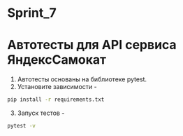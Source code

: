 # Sprint_7
# Автотесты для API сервиса ЯндексСамокат
1. Автотесты основаны на библиотеке pytest.
2. Установите зависимости - 
```sh
pip install -r requirements.txt
```
3. Запуск тестов - 
```sh
pytest -v
```
